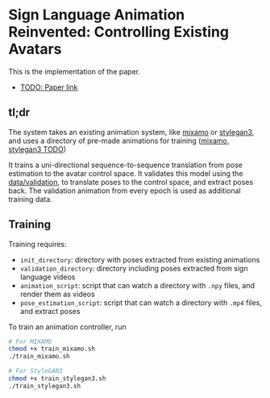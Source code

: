 # Sign Language Animation Reinvented: Controlling Existing Avatars

This is the implementation of the paper.

- [TODO: Paper link]()

## tl;dr

The system takes an existing animation system, like [mixamo](../mixamo) or [stylegan3](../stylegan3),
and uses a directory of pre-made animations for training ([mixamo](../mixamo/data/processed), [stylegan3 TODO]())

It trains a uni-directional sequence-to-sequence translation from pose estimation to the avatar control space.
It validates this model using the [data/validation](data/validation), to translate poses to the control space, and extract poses back.
The validation animation from every epoch is used as additional training data.

## Training

Training requires:
- `init_directory`: directory with poses extracted from existing animations
- `validation_directory`: directory including poses extracted from sign language videos
- `animation_script`: script that can watch a directory with `.npy` files, and render them as videos
- `pose_estimation_script`: script that can watch a directory with `.mp4` files, and extract poses

To train an animation controller, run
```bash
# For MIXAMO
chmod +x train_mixamo.sh
./train_mixamo.sh

# For StyleGAN3
chmod +x train_stylegan3.sh
./train_stylegan3.sh
```
